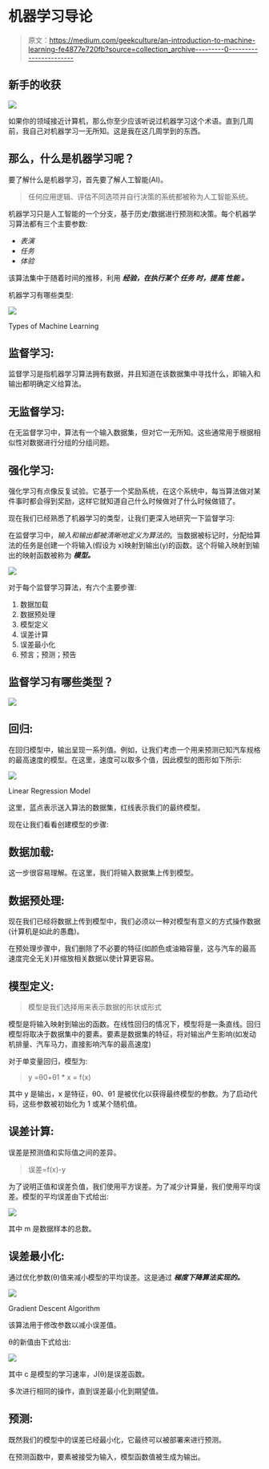# 机器学习导论

> 原文：<https://medium.com/geekculture/an-introduction-to-machine-learning-fe4877e720fb?source=collection_archive---------0----------------------->

## 新手的收获

![](img/2bcd802a618dff4ed4d7cca4abd2f24b.png)

如果你的领域接近计算机，那么你至少应该听说过机器学习这个术语。直到几周前，我自己对机器学习一无所知。这是我在这几周学到的东西。

## 那么，什么是机器学习呢？

要了解什么是机器学习，首先要了解人工智能(AI)。

> 任何应用逻辑、评估不同选项并自行决策的系统都被称为人工智能系统。

机器学习只是人工智能的一个分支，基于历史/数据进行预测和决策。每个机器学习算法都有三个主要参数:

*   *表演*
*   *任务*
*   *体验*

该算法集中于随着时间的推移，利用 ***经验，在执行某个 ***任务*** 时，提高 ***性能*** 。***

机器学习有哪些类型:

![](img/df308cfbf0776fe57271c8ad6def9dd7.png)

Types of Machine Learning

## 监督学习:

监督学习是指机器学习算法拥有数据，并且知道在该数据集中寻找什么，即输入和输出都明确定义给算法。

## 无监督学习:

在无监督学习中，算法有一个输入数据集，但对它一无所知。这些通常用于根据相似性对数据进行分组的分组问题。

## 强化学习:

强化学习有点像反复试验。它基于一个奖励系统，在这个系统中，每当算法做对某件事时都会得到奖励，这样它就知道自己什么时候做对了什么时候做错了。

现在我们已经熟悉了机器学习的类型，让我们更深入地研究一下监督学习:

在监督学习中，*输入和输出都被清晰地定义为算法的*。当数据被标记时，分配给算法的任务是创建一个将输入(假设为 x)映射到输出(y)的函数。这个将输入映射到输出的映射函数被称为 ***模型。***

![](img/4c386e73534607e36518d60e3e46c64e.png)

对于每个监督学习算法，有六个主要步骤:

1.  数据加载
2.  数据预处理
3.  模型定义
4.  误差计算
5.  误差最小化
6.  预言；预测；预告

## 监督学习有哪些类型？

![](img/3dec082565671c7cbb64b92f29caa5be.png)

## 回归:

在回归模型中，输出呈现一系列值。例如，让我们考虑一个用来预测已知汽车规格的最高速度的模型。在这里，速度可以取多个值，因此模型的图形如下所示:

![](img/7f8a2966cb3549675bc80ae72fb3b1ff.png)

Linear Regression Model

这里，蓝点表示送入算法的数据集，红线表示我们的最终模型。

现在让我们看看创建模型的步骤:

## 数据加载:

这一步很容易理解。在这里，我们将输入数据集上传到模型。

## 数据预处理:

现在我们已经将数据上传到模型中，我们必须以一种对模型有意义的方式操作数据(计算机是如此的愚蠢)。

在预处理步骤中，我们删除了不必要的特征(如颜色或油箱容量，这与汽车的最高速度完全无关)并缩放相关数据以使计算更容易。

## 模型定义:

> 模型是我们选择用来表示数据的形状或形式

模型是将输入映射到输出的函数。在线性回归的情况下，模型将是一条直线。回归模型将取决于数据集中的要素。要素是数据集的特征，将对输出产生影响(如发动机排量、汽车马力，直接影响汽车的最高速度)

对于单变量回归，模型为:

> y =θ0+θ1 * x = f(x)

其中 y 是输出，x 是特征，θ0、θ1 是被优化以获得最终模型的参数。为了启动代码，这些参数被初始化为 1 或某个随机值。

## 误差计算:

误差是预测值和实际值之间的差异。

> 误差=f(x)-y

为了说明正值和误差负值，我们使用平方误差。为了减少计算量，我们使用平均误差。模型的平均误差由下式给出:

![](img/db5b93465ae65f4dea892ea8acdcb4b3.png)

其中 m 是数据样本的总数。

## 误差最小化:

通过优化参数(θ)值来减小模型的平均误差。这是通过 ***梯度下降算法实现的。***

![](img/6e568718615835b38055bd64b86148f6.png)

Gradient Descent Algorithm

该算法用于修改参数以减小误差值。

θ的新值由下式给出:

![](img/7039940b7d759a0130da05e16a684a06.png)

其中 c 是模型的学习速率，J(θ)是误差函数。

多次进行相同的操作，直到误差最小化到期望值。

## 预测:

既然我们的模型中的误差已经最小化，它最终可以被部署来进行预测。

在预测函数中，要素被接受为输入，模型函数值被生成为输出。